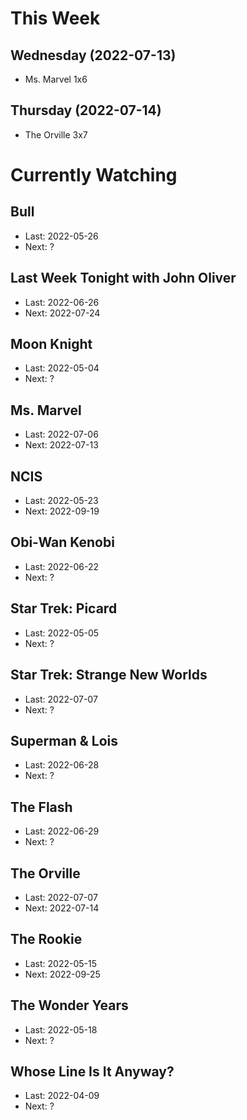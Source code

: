 # This Week

## Wednesday (2022-07-13)
- Ms. Marvel 1x6

## Thursday (2022-07-14)
- The Orville 3x7

# Currently Watching

## Bull
- Last: 2022-05-26
- Next: ?

## Last Week Tonight with John Oliver
- Last: 2022-06-26
- Next: 2022-07-24

## Moon Knight
- Last: 2022-05-04
- Next: ?

## Ms. Marvel
- Last: 2022-07-06
- Next: 2022-07-13

## NCIS
- Last: 2022-05-23
- Next: 2022-09-19

## Obi-Wan Kenobi
- Last: 2022-06-22
- Next: ?

## Star Trek: Picard
- Last: 2022-05-05
- Next: ?

## Star Trek: Strange New Worlds
- Last: 2022-07-07
- Next: ?

## Superman & Lois
- Last: 2022-06-28
- Next: ?

## The Flash
- Last: 2022-06-29
- Next: ?

## The Orville
- Last: 2022-07-07
- Next: 2022-07-14

## The Rookie
- Last: 2022-05-15
- Next: 2022-09-25

## The Wonder Years
- Last: 2022-05-18
- Next: ?

## Whose Line Is It Anyway?
- Last: 2022-04-09
- Next: ?



